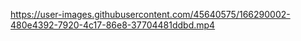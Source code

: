 https://user-images.githubusercontent.com/45640575/166290002-480e4392-7920-4c17-86e8-37704481ddbd.mp4
